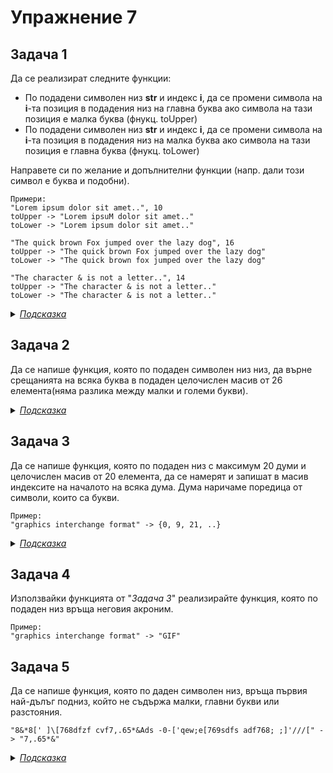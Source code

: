 # Упражнение 7

## Задача 1 
Да се реализират следните функции:
- По подадени символен низ **str** и индекс **i**, да се промени символа на **i**-та позиция в подадения низ на главна буква ако символа на тази позиция е малка буква (фнукц. toUpper)
- По подадени символен низ **str** и индекс **i**, да се промени символа на **i**-та позиция в подадения низ на малка буква ако символа на тази позиция е главна буква (фнукц. toLower)

Направете си по желание и допълнителни функции (напр. дали този символ е буква и подобни).

```
Примери:
"Lorem ipsum dolor sit amet..", 10
toUpper -> "Lorem ipsuM dolor sit amet.."
toLower -> "Lorem ipsum dolor sit amet.."

"The quick brown Fox jumped over the lazy dog", 16
toUpper -> "The quick brown Fox jumped over the lazy dog"
toLower -> "The quick brown fox jumped over the lazy dog"

"The character & is not a letter..", 14
toUpper -> "The character & is not a letter.."
toLower -> "The character & is not a letter.."

```

<details><summary><i><u>Подсказка</u></i></summary>
&nbsp;&nbsp;&nbsp;&nbsp;&nbsp;Щом искаме нещо подадено да променяме следователно като какво ще го подадем?<br>
&nbsp;&nbsp;&nbsp;&nbsp;&nbsp;Сравняването на символи е еквивалентно със сравняването на числа (защо ли?)
</details>

## Задача 2
Да се напише функция, която по подаден символен низ низ, да върне срещанията на всяка буква в подаден целочислен масив от 26 елемента(няма разлика между малки и големи букви).

<details><summary><i><u>Подсказка</u></i></summary>
&nbsp;&nbsp;&nbsp;&nbsp;&nbsp;Съпоставете на всяка буква елемент в масива.
</details>

## Задача 3
Да се напише функция, която по подаден низ с максимум 20 думи и целочислен масив от 20 елемента, да се намерят и запишат в масив индексите на началото на всяка дума. Дума наричаме поредица от символи, които са букви.

```
Пример:
"graphics interchange format" -> {0, 9, 21, ..}
```

<details><summary><i><u>Подсказка</u></i></summary>
&nbsp;&nbsp;&nbsp;&nbsp;&nbsp;При преход от символ, който не е буква към символ, който е буква, е началото на дума
</details>

## Задача 4
Използвайки функцията от "*Задача 3*" реализирайте функция, която по подаден низ връща неговия акроним. 

```
Пример:
"graphics interchange format" -> "GIF"
```

## Задача 5
Да се напише функция, която по даден символен низ, връща първия най-дълъг подниз, който не съдържа малки, главни букви или разстояния.

```
"8&*8[' ]\[768dfzf cvf7,.65*&Ads -0-['qew;e[769sdfs adf768; ;]'///[" -> "7,.65*&"
```

<details><summary><i><u>Подсказка</u></i></summary>
&nbsp;&nbsp;&nbsp;&nbsp;&nbsp;Намерете началния и крайния индекс на една дума и тяхната разлика по модул е дължината - 1 на думата.
</details>